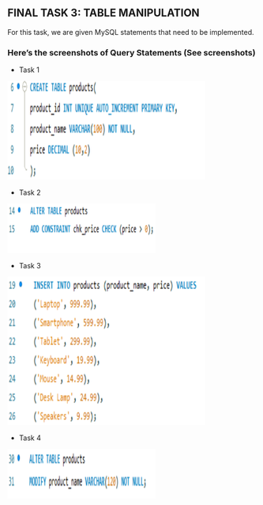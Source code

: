 ## FINAL TASK 3: TABLE MANIPULATION

For this task, we are given MySQL statements that need to be implemented.

### Here’s the screenshots of Query Statements (See screenshots)

- Task 1

<img src="Images/task1.png" alt="Alt Text" width="400" height="200">

- Task 2
  
<img src="Images/task2.png" alt="Alt Text" width="300" height="100">

- Task 3
  
<img src="Images/task3.png" alt="Alt Text" width="400" height="300">

- Task 4
  
<img src="Images/task4.png" alt="Alt Text" width="300" height="100">
